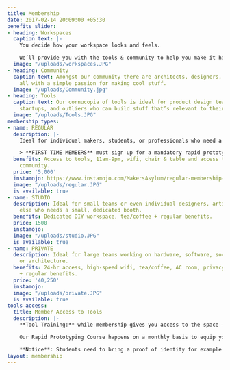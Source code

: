 ```yaml
---
title: Membership
date: 2017-02-14 20:09:00 +05:30
benefits slider:
- heading: Workspaces
  caption text: |-
    You decide how your workspace looks and feels.

    We’ll provide you with the tools & community to help you make it happen!
  image: "/uploads/workspaces.JPG"
- heading: Community
  caption text: Amongst our community there are architects, designers, artists, engineers,
    all with a simple passion for making cool stuff.
  image: "/uploads/Community.jpg"
- heading: Tools
  caption text: Our cornucopia of tools is ideal for product design teams, hardware
    startups, and outliers who can build stuff that’s relevant to their work.
  image: "/uploads/Tools.JPG"
membership types:
- name: REGULAR
  description: |-
    Ideal for individual makers, students, or professionals who need a space to work or make a mess.

    > **FIRST TIME MEMBERS** must sign up for a mandatory rapid prototyping course for tool training & certification (Includes one month membership)
  benefits: Access to tools, 11am-9pm, wifi, chair & table and access to the maker
    community.
  price: '5,000'
  instamojo: https://www.instamojo.com/MakersAsylum/regular-membership-payment-monthly/
  image: "/uploads/regular.JPG"
  is available: true
- name: STUDIO
  description: Ideal for small teams or even individual designers, artists or anyone
    else who needs a small, dedicated booth.
  benefits: Dedicated DIY workspace, tea/coffee + regular benefits.
  price: 1500
  instamojo: 
  image: "/uploads/studio.JPG"
  is available: true
- name: PRIVATE
  description: Ideal for large teams working on hardware, software, social innovation
    or architecture.
  benefits: 24-hr access, high-speed wifi, tea/coffee, AC room, privacy & storage
    + regular benefits.
  price: '40,250'
  instamojo: 
  image: "/uploads/private.JPG"
  is available: true
tools access:
  title: Member Access to Tools
  description: |-
    **Tool Training:** while membership gives you access to the space – safety is our primary concern – all members MUST be trained and tested on all power tools, machines and certain electronic equipment by a makerspace instructor before you can use them.

    Our Rapid Prototyping Course happens on a monthly basis to equip you with everything you need to know about our tools and certify you on good practices. Then you can use the tools yourself anytime. :)

    **Notice**: Students need to bring a proof of identity for example their college ID card.
layout: membership
---
```


